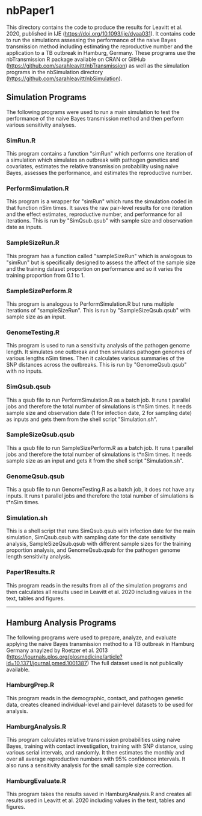 # nbPaper1

This directory contains the code to produce the results for Leavitt et al. 2020, 
published in IJE (https://doi.org/10.1093/ije/dyaa031).
It contains code to run the simulations assessing 
the performance of the naive Bayes transmission method including estimating the 
reproductive number and the application to a TB outbreak in Hamburg, Germany. 
These programs use the nbTransmission R package available
on CRAN or GitHub (https://github.com/sarahleavitt/nbTransmission)
as well as the simulation programs in the nbSimulation directory
(https://github.com/sarahleavitt/nbSimulation).
 

## Simulation Programs

The following programs were used to run a main simulation to test the performance 
of the naive Bayes transmission method and then perform various sensitivity analyses. 

### SimRun.R

This program contains a function "simRun" which performs one iteration of a 
simulation which simulates an outbreak with pathogen genetics and covariates,
estimates the relative transmission probability using naive Bayes, assesses the 
performance, and estimates the reproductive number. 


### PerformSimulation.R

This program is a wrapper for "simRun" which runs the simulation coded in that 
function nSim times. It saves the raw pair-level results for one iteration 
and the effect estimates, reproductive number, and performance for all iterations. 
This is run by "SimQsub.qsub" with sample size and observation date as inputs.


### SampleSizeRun.R

This program has a function called "sampleSizeRun" which is analogous to "simRun" 
but is specifically designed to assess the affect of the sample size and the 
training dataset proportion on performance and so it varies the training proportion 
from 0.1 to 1.


### SampleSizePerform.R

This program is analogous to PerformSimulation.R but runs multiple iterations of 
"sampleSizeRun". This is run by "SampleSizeQsub.qsub" with sample size as an input.


### GenomeTesting.R

This program is used to run a sensitivity analysis of the pathogen genome length.
It simulates one outbreak and then simulates pathogen genomes of various lengths
nSim times. Then it calculates various summaries of the SNP distances across 
the outbreaks. This is run by "GenomeQsub.qsub" with no inputs.


### SimQsub.qsub

This a qsub file to run PerformSimulation.R as a batch job. It runs t parallel jobs
and therefore the total number of simulations is t*nSim times. It needs sample size
and observation date (1 for infection date, 2 for sampling date) as inputs and 
gets them from the shell script "Simulation.sh".


### SampleSizeQsub.qsub

This a qsub file to run SampleSizePerform.R as a batch job. It runs t parallel jobs
and therefore the total number of simulations is t*nSim times. It needs sample size
as an input and gets it from the shell script "Simulation.sh".


### GenomeQsub.qsub

This a qsub file to run GenomeTesting.R as a batch job, it does not have any inputs. 
It runs t parallel jobs and therefore the total number of simulations is t*nSim times.


### Simulation.sh

This is a shell script that runs SimQsub.qsub with infection date for the main 
simulation, SimQsub.qsub with sampling date for the date sensitivity analysis,
SampleSizeQsub.qsub with different sample sizes for the training proportion analysis, 
and GenomeQsub.qsub for the pathogen genome length sensitivity analysis.


### Paper1Results.R

This program reads in the results from all of the simulation programs and then 
calculates all results used in Leavitt et al. 2020 including values in the text,
tables and figures.


***

## Hamburg Analysis Programs

The following programs were used to prepare, analyze, and evaluate applying the 
naive Bayes transmission method to a TB outbreak in Hamburg Germany anaylzed by
Roetzer et al. 2013 (https://journals.plos.org/plosmedicine/article?id=10.1371/journal.pmed.1001387)
The full dataset used is not publically available. 


### HamburgPrep.R

This program reads in the demographic, contact, and pathogen genetic data, creates 
cleaned individual-level and pair-level datasets to be used for analysis.


### HamburgAnalysis.R

This program calculates relative transmission probabilities using naive Bayes, 
training with contact investigation, training with SNP distance, using various 
serial intervals, and randomly. It then estimates the monthly and over all average 
reproductive numbers with 95% confidence intervals. It also runs a sensitivity 
analysis for the small sample size correction.


### HamburgEvaluate.R

This program takes the results saved in HamburgAnalysis.R and creates all results 
used in Leavitt et al. 2020 including values in the text, tables and figures.



